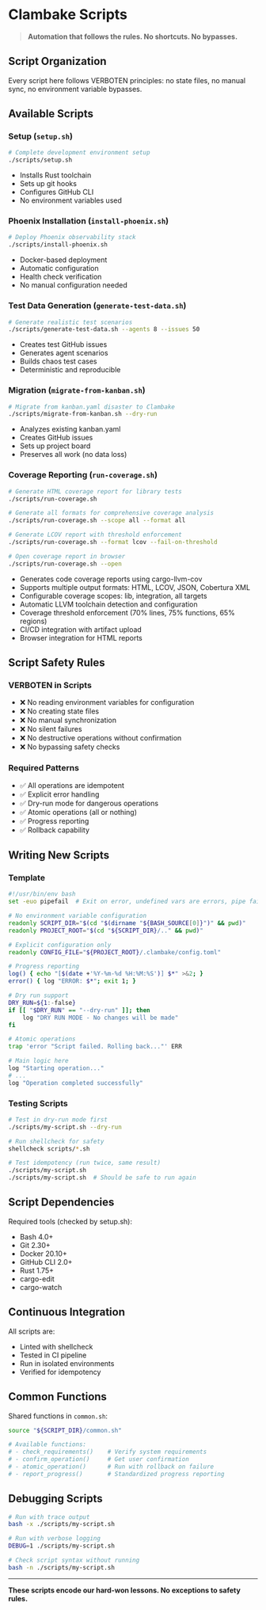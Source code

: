 # Clambake Scripts

> **Automation that follows the rules. No shortcuts. No bypasses.**

## Script Organization

Every script here follows VERBOTEN principles: no state files, no manual sync, no environment variable bypasses.

## Available Scripts

### Setup (`setup.sh`)
```bash
# Complete development environment setup
./scripts/setup.sh
```
- Installs Rust toolchain
- Sets up git hooks
- Configures GitHub CLI
- No environment variables used

### Phoenix Installation (`install-phoenix.sh`)
```bash
# Deploy Phoenix observability stack
./scripts/install-phoenix.sh
```
- Docker-based deployment
- Automatic configuration
- Health check verification
- No manual configuration needed

### Test Data Generation (`generate-test-data.sh`)
```bash
# Generate realistic test scenarios
./scripts/generate-test-data.sh --agents 8 --issues 50
```
- Creates test GitHub issues
- Generates agent scenarios
- Builds chaos test cases
- Deterministic and reproducible

### Migration (`migrate-from-kanban.sh`)
```bash
# Migrate from kanban.yaml disaster to Clambake
./scripts/migrate-from-kanban.sh --dry-run
```
- Analyzes existing kanban.yaml
- Creates GitHub issues
- Sets up project board
- Preserves all work (no data loss)

### Coverage Reporting (`run-coverage.sh`)
```bash
# Generate HTML coverage report for library tests
./scripts/run-coverage.sh

# Generate all formats for comprehensive coverage analysis
./scripts/run-coverage.sh --scope all --format all

# Generate LCOV report with threshold enforcement
./scripts/run-coverage.sh --format lcov --fail-on-threshold

# Open coverage report in browser
./scripts/run-coverage.sh --open
```
- Generates code coverage reports using cargo-llvm-cov
- Supports multiple output formats: HTML, LCOV, JSON, Cobertura XML
- Configurable coverage scopes: lib, integration, all targets
- Automatic LLVM toolchain detection and configuration
- Coverage threshold enforcement (70% lines, 75% functions, 65% regions)
- CI/CD integration with artifact upload
- Browser integration for HTML reports

## Script Safety Rules

### VERBOTEN in Scripts
- ❌ No reading environment variables for configuration
- ❌ No creating state files
- ❌ No manual synchronization
- ❌ No silent failures
- ❌ No destructive operations without confirmation
- ❌ No bypassing safety checks

### Required Patterns
- ✅ All operations are idempotent
- ✅ Explicit error handling
- ✅ Dry-run mode for dangerous operations
- ✅ Atomic operations (all or nothing)
- ✅ Progress reporting
- ✅ Rollback capability

## Writing New Scripts

### Template
```bash
#!/usr/bin/env bash
set -euo pipefail  # Exit on error, undefined vars are errors, pipe failures are errors

# No environment variable configuration
readonly SCRIPT_DIR="$(cd "$(dirname "${BASH_SOURCE[0]}")" && pwd)"
readonly PROJECT_ROOT="$(cd "${SCRIPT_DIR}/.." && pwd)"

# Explicit configuration only
readonly CONFIG_FILE="${PROJECT_ROOT}/.clambake/config.toml"

# Progress reporting
log() { echo "[$(date +'%Y-%m-%d %H:%M:%S')] $*" >&2; }
error() { log "ERROR: $*"; exit 1; }

# Dry run support
DRY_RUN=${1:-false}
if [[ "$DRY_RUN" == "--dry-run" ]]; then
    log "DRY RUN MODE - No changes will be made"
fi

# Atomic operations
trap 'error "Script failed. Rolling back..."' ERR

# Main logic here
log "Starting operation..."
# ...
log "Operation completed successfully"
```

### Testing Scripts
```bash
# Test in dry-run mode first
./scripts/my-script.sh --dry-run

# Run shellcheck for safety
shellcheck scripts/*.sh

# Test idempotency (run twice, same result)
./scripts/my-script.sh
./scripts/my-script.sh  # Should be safe to run again
```

## Script Dependencies

Required tools (checked by setup.sh):
- Bash 4.0+
- Git 2.30+
- Docker 20.10+
- GitHub CLI 2.0+
- Rust 1.75+
- cargo-edit
- cargo-watch

## Continuous Integration

All scripts are:
- Linted with shellcheck
- Tested in CI pipeline
- Run in isolated environments
- Verified for idempotency

## Common Functions

Shared functions in `common.sh`:
```bash
source "${SCRIPT_DIR}/common.sh"

# Available functions:
# - check_requirements()    # Verify system requirements
# - confirm_operation()     # Get user confirmation
# - atomic_operation()      # Run with rollback on failure
# - report_progress()       # Standardized progress reporting
```

## Debugging Scripts

```bash
# Run with trace output
bash -x ./scripts/my-script.sh

# Run with verbose logging
DEBUG=1 ./scripts/my-script.sh

# Check script syntax without running
bash -n ./scripts/my-script.sh
```

---

**These scripts encode our hard-won lessons. No exceptions to safety rules.**